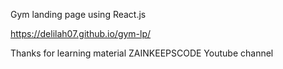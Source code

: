 Gym landing page using React.js

https://delilah07.github.io/gym-lp/

Thanks for learning material ZAINKEEPSCODE Youtube channel
